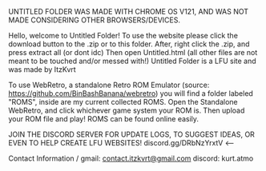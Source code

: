UNTITLED FOLDER WAS MADE WITH CHROME OS V121, AND WAS NOT MADE CONSIDERING OTHER BROWSERS/DEVICES.

Hello, welcome to Untitled Folder! 
To use the website please click the download button to the .zip or to this folder. 
After, right click the .zip, and press extract all (or dont idc) 
Then open Untitled.html (all other files are not meant to be touched and/or messed with!) 
Untitled Folder is a LFU site and was made by ItzKvrt

To use WebRetro, a standalone Retro ROM Emulator (source: https://github.com/BinBashBanana/webretro)
you will find a folder labeled "ROMS", inside are my current collected ROMS.
Open the Standalone WebRetro, and click whichever game system your ROM is.
Then upload your ROM file and play! ROMS can be found online easily. 

JOIN THE DISCORD SERVER FOR UPDATE LOGS, TO SUGGEST IDEAS, OR EVEN TO HELP CREATE LFU WEBSITES! discord.gg/DRbNzYrxtV <--

Contact Information \/
gmail: contact.itzkvrt@gmail.com
discord: kurt.atmo
